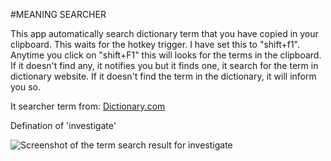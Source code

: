#MEANING SEARCHER

This app automatically search dictionary term that you have copied in your clipboard.
This waits for the hotkey trigger. I have set this to "shift+f1".
Anytime you click on "shift+F1" this will looks for the terms in the clipboard.
If it doesn't find any, it notifies you but it finds one, it search for the term in dictionary website.
If it doesn't find the term in the dictionary, it will inform you so.

It searcher term from:
[Dictionary.com](https://www.dictionary.com)

Defination of 'investigate'

<img src="https://snipboard.io/cmRrPN.jpg" alt="Screenshot of the term search result for investigate"/>
